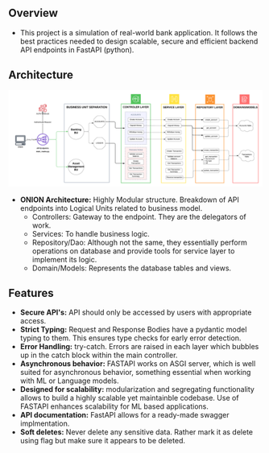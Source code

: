 ## Overview
- This project is a simulation of real-world bank application. It follows the best practices needed to design scalable, secure and efficient backend API endpoints in FastAPI (python).

## Architecture

![screenshot](./Onion_Arch.png)

- **ONION Architecture:** Highly Modular structure. Breakdown of API endpoints into Logical Units related to business model.
  - Controllers: Gateway to the endpoint. They are the delegators of work.
  - Services: To handle business logic. 
  - Repository/Dao: Although not the same, they essentially perform operations on database and provide tools for service layer to implement its logic.
  - Domain/Models: Represents the database tables and views.

## Features

- **Secure API's:** API should only be accessed by users with appropriate access.
- **Strict Typing:** Request and Response Bodies have a pydantic model typing to them. This ensures type checks for early error detection.
- **Error Handling:** try-catch. Errors are raised in each layer which bubbles up in the catch block within the main controller.
- **Asynchronous behavior:** FASTAPI works on ASGI server, which is well suited for asynchronous behavior, something essential when working with ML or Language models.
- **Designed for scalability:** modularization and segregating functionality allows to build a highly scalable yet maintainble codebase. Use of FASTAPI enhances scalability for ML based applications.
- **API documentation:** FastAPI allows for a ready-made swagger implmentation.
- **Soft deletes:** Never delete any sensitive data. Rather mark it as delete using flag but make sure it appears to be deleted.
